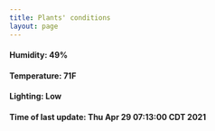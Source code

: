 ```yaml
---
title: Plants' conditions
layout: page
---
```



#### Humidity: 49%
#### Temperature: 71F
#### Lighting: Low
#### Time of last update: Thu Apr 29 07:13:00 CDT 2021
